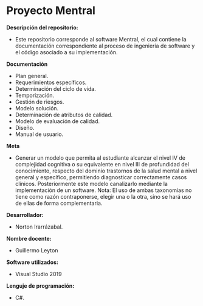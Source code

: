 # Proyecto Mentral

**Descripción del repositorio:**
- Este repositorio corresponde al software Mentral, el cual contiene la documentación correspondiente al proceso de ingeniería de software y el código asociado a su implementación.

**Documentación** 
-	Plan general.
-	Requerimientos específicos.
-	Determinación del ciclo de vida.
-	Temporización.
-	Gestión de riesgos.
-	Modelo solución.
-	Determinación de atributos de calidad.
-	Modelo de evaluación de calidad.
-	Diseño.
-	Manual de usuario.


**Meta**
- Generar un modelo que permita al estudiante alcanzar el nivel IV de complejidad cognitiva o su equivalente en nivel III de profundidad del conocimiento, respecto del dominio trastornos de la salud mental a nivel general y específico, permitiendo diagnosticar correctamente casos clínicos. Posteriormente este modelo canalizarlo mediante la implementación de un software.
Nota: El uso de ambas taxonomías no tiene como razón contraponerse, elegir una o la otra, sino se hará uso de ellas de forma complementaria.


**Desarrollador:** 
  - Norton Irarrázabal. 

**Nombre docente:** 
- Guillermo Leyton 

**Software utilizados:** 
- Visual Studio 2019

**Lenguje de programación:**
- C#.
